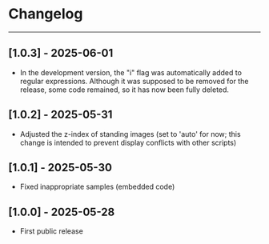 # Changelog

---

## [1.0.3] - 2025-06-01
- In the development version, the "i" flag was automatically added to regular expressions. Although it was supposed to be removed for the release, some code remained, so it has now been fully deleted.

## [1.0.2] - 2025-05-31
- Adjusted the z-index of standing images (set to 'auto' for now; this change is intended to prevent display conflicts with other scripts)

## [1.0.1] - 2025-05-30
- Fixed inappropriate samples (embedded code)

## [1.0.0] - 2025-05-28
- First public release